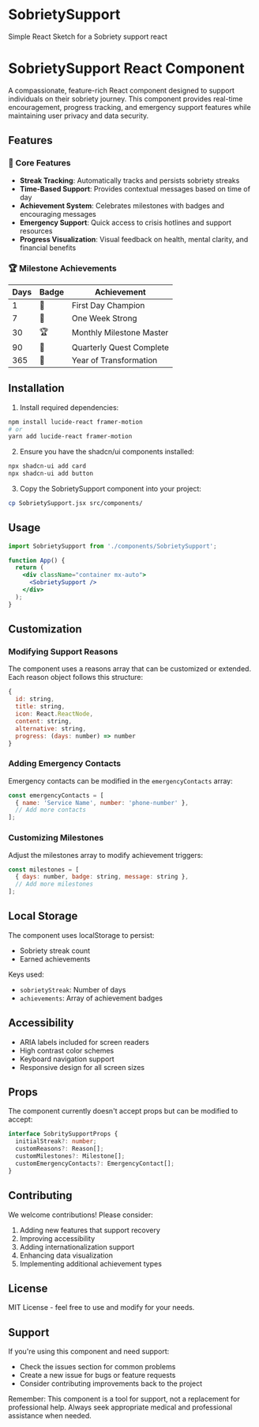 # SobrietySupport
Simple React Sketch for a Sobriety support react 
# SobrietySupport React Component

A compassionate, feature-rich React component designed to support individuals on their sobriety journey. This component provides real-time encouragement, progress tracking, and emergency support features while maintaining user privacy and data security.

## Features

### 🌟 Core Features
- **Streak Tracking**: Automatically tracks and persists sobriety streaks
- **Time-Based Support**: Provides contextual messages based on time of day
- **Achievement System**: Celebrates milestones with badges and encouraging messages
- **Emergency Support**: Quick access to crisis hotlines and support resources
- **Progress Visualization**: Visual feedback on health, mental clarity, and financial benefits

### 🏆 Milestone Achievements
| Days | Badge | Achievement |
|------|-------|-------------|
| 1    | 🌱    | First Day Champion |
| 7    | 🌟    | One Week Strong |
| 30   | 🏆    | Monthly Milestone Master |
| 90   | 💫    | Quarterly Quest Complete |
| 365  | 👑    | Year of Transformation |

## Installation

1. Install required dependencies:
```bash
npm install lucide-react framer-motion
# or
yarn add lucide-react framer-motion
```

2. Ensure you have the shadcn/ui components installed:
```bash
npx shadcn-ui add card
npx shadcn-ui add button
```

3. Copy the SobrietySupport component into your project:
```bash
cp SobrietySupport.jsx src/components/
```

## Usage

```jsx
import SobrietySupport from './components/SobrietySupport';

function App() {
  return (
    <div className="container mx-auto">
      <SobrietySupport />
    </div>
  );
}
```

## Customization

### Modifying Support Reasons

The component uses a reasons array that can be customized or extended. Each reason object follows this structure:

```javascript
{
  id: string,
  title: string,
  icon: React.ReactNode,
  content: string,
  alternative: string,
  progress: (days: number) => number
}
```

### Adding Emergency Contacts

Emergency contacts can be modified in the `emergencyContacts` array:

```javascript
const emergencyContacts = [
  { name: 'Service Name', number: 'phone-number' },
  // Add more contacts
];
```

### Customizing Milestones

Adjust the milestones array to modify achievement triggers:

```javascript
const milestones = [
  { days: number, badge: string, message: string },
  // Add more milestones
];
```

## Local Storage

The component uses localStorage to persist:
- Sobriety streak count
- Earned achievements

Keys used:
- `sobrietyStreak`: Number of days
- `achievements`: Array of achievement badges

## Accessibility

- ARIA labels included for screen readers
- High contrast color schemes
- Keyboard navigation support
- Responsive design for all screen sizes

## Props

The component currently doesn't accept props but can be modified to accept:

```typescript
interface SobritySupportProps {
  initialStreak?: number;
  customReasons?: Reason[];
  customMilestones?: Milestone[];
  customEmergencyContacts?: EmergencyContact[];
}
```

## Contributing

We welcome contributions! Please consider:

1. Adding new features that support recovery
2. Improving accessibility
3. Adding internationalization support
4. Enhancing data visualization
5. Implementing additional achievement types

## License

MIT License - feel free to use and modify for your needs.

## Support

If you're using this component and need support:
- Check the issues section for common problems
- Create a new issue for bugs or feature requests
- Consider contributing improvements back to the project

Remember: This component is a tool for support, not a replacement for professional help. Always seek appropriate medical and professional assistance when needed.
